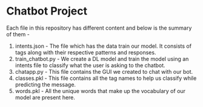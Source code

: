 # Chatbot Project

Each file in this repository has different content and below is the summary of them - 

1. intents.json - The file which has the data train our model. It consists of tags along with their respective patterns and responses.
2. train_chatbot.py - We create a DL model and train the model using an intents file to classify what the user is asking to the chatbot.
3. chatapp.py - This file contains the GUI we created to chat with our bot.
4. classes.pkl - This file contains all the tag names to help us classify while predicting the message.
5. words.pkl - All the unique words that make up the vocabulary of our model are present here.
